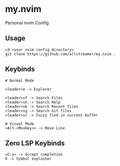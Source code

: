# my.nvim
Personal nvim Config

## Usage
```
cd <your nvim config directory>
git clone https://github.com/allstreamer/my.nvim .
```

## Keybinds
```
# Normal Mode

<leader>e -> Explorer

<leader>sf -> Search Files
<leader>sh -> Search Help
<leader>sb -> Search Recent files
<leader>sg -> Search Git files
<leader>sc -> Fuzzy find in current buffer

# Visual Mode
<Alt-<MovKey>> -> Move Line
```

## Zero LSP Keybinds
```
<C-y> -> Accept completion
K -> Symbol explainer
```
